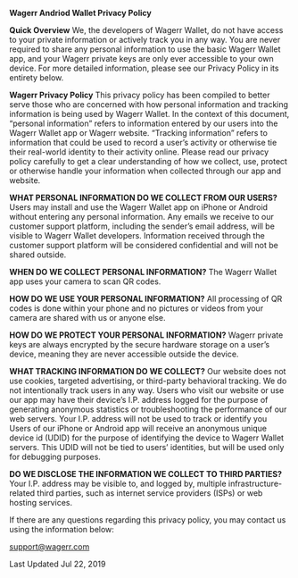 **Wagerr Andriod Wallet Privacy Policy**

**Quick Overview**
We, the developers of Wagerr Wallet, do not have access to your private information or actively track you in any way.
You are never required to share any personal information to use the basic Wagerr Wallet app, and your Wagerr private keys are only ever accessible to your own device.
For more detailed information, please see our Privacy Policy in its entirety below.
 
**Wagerr Privacy Policy**
This privacy policy has been compiled to better serve those who are concerned with how personal information and tracking information is being used by Wagerr Wallet. In the context of this document, “personal information” refers to information entered by our users into the Wagerr Wallet app or Wagerr website. “Tracking information” refers to information that could be used to record a user’s activity or otherwise tie their real-world identity to their activity online. Please read our privacy policy carefully to get a clear understanding of how we collect, use, protect or otherwise handle your information when collected through our app and website.

**WHAT PERSONAL INFORMATION DO WE COLLECT FROM OUR USERS?**
Users may install and use the Wagerr Wallet app on iPhone or Android without entering any personal information.
Any emails we receive to our customer support platform, including the sender’s email address, will be visible to Wagerr Wallet developers. Information received through the customer support platform will be considered confidential and will not be shared outside.

**WHEN DO WE COLLECT PERSONAL INFORMATION?**
The Wagerr Wallet app uses your camera to scan QR codes.

**HOW DO WE USE YOUR PERSONAL INFORMATION?**
All processing of QR codes is done within your phone and no pictures or videos from your camera are shared with us or anyone else.

**HOW DO WE PROTECT YOUR PERSONAL INFORMATION?**
Wagerr private keys are always encrypted by the secure hardware storage on a user’s device, meaning they are never accessible outside the device.

**WHAT TRACKING INFORMATION DO WE COLLECT?**
Our website does not use cookies, targeted advertising, or third-party behavioral tracking. We do not intentionally track users in any way.
Users who visit our website or use our app may have their device’s I.P. address logged for the purpose of generating anonymous statistics or troubleshooting the performance of our web servers. Your I.P. address will not be used to track or identify you
Users of our iPhone or Android app will receive an anonymous unique device id (UDID) for the purpose of identifying the device to Wagerr Wallet servers. This UDID will not be tied to users’ identities, but will be used only for debugging purposes.

**DO WE DISCLOSE THE INFORMATION WE COLLECT TO THIRD PARTIES?**
Your I.P. address may be visible to, and logged by, multiple infrastructure-related third parties, such as internet service providers (ISPs) or web hosting services.

If there are any questions regarding this privacy policy, you may contact us using the information below:

support@wagerr.com

Last Updated Jul 22, 2019
